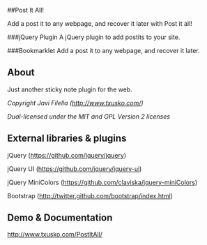 ##Post It All!

Add a post it to any webpage, and recover it later with Post it all!

###jQuery Plugin
A jQuery plugin to add postits to your site.

###Bookmarklet
Add a post it to any webpage, and recover it later.

## About

Just another sticky note plugin for the web.

_Copyright Javi Filella (http://www.txusko.com/)_

_Dual-licensed under the MIT and GPL Version 2 licenses_

## External libraries & plugins

jQuery (https://github.com/jquery/jquery)

jQuery UI (https://github.com/jquery/jquery-ui)

jQuery MiniColors (https://github.com/claviska/jquery-miniColors)

Bootstrap (http://twitter.github.com/bootstrap/index.html)

## Demo & Documentation

http://www.txusko.com/PostItAll/
